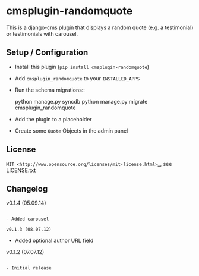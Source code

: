 cmsplugin-randomquote
=====================

This is a django-cms plugin that displays a random quote (e.g. a testimonial) or testimonials with carousel.

Setup / Configuration
---------------------

- Install this plugin (``pip install cmsplugin-randomquote``)
- Add ``cmsplugin_randomquote`` to your ``INSTALLED_APPS``
- Run the schema migrations::
  
    python manage.py syncdb
    python manage.py migrate cmsplugin_randomquote

- Add the plugin to a placeholder
- Create some ``Quote`` Objects in the admin panel

License
-------

`MIT <http://www.opensource.org/licenses/mit-license.html>`_, see LICENSE.txt

Changelog
---------

v0.1.4 (05.09.14)
~~~~~~~~~~~~~~~~~

- Added carousel

v0.1.3 (08.07.12)
~~~~~~~~~~~~~~~~~

- Added optional author URL field

v0.1.2 (07.07.12)
~~~~~~~~~~~~~~~~~

- Initial release
